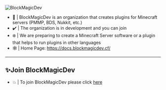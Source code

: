 ![BlockMagicDev](https://capsule-render.vercel.app/api?type=Waving&color=timeGradient&height=200&animation=fadeIn&section=header&text=BlockMagicDev&fontSize=70)

- 🔭 | BlockMagicDev is an organization that creates plugins for Minecraft servers (PMMP, BDS, Nukkit, etc.)
- ✔️ | The organization is in development and you can join
- ❄️ | We are preparing to create a Minecraft Server software or a plugin that helps to run plugins in other languages
- 🕸️ | Home Page: https://docs.blockmagicdev.cf/
---

## ✨Join BlockMagicDev
- 💥 | To join BlockMagicDev please click [here](https://docs.google.com/forms/d/1iTJHe_lo9ZRicn9gmLAAfG9-G4vkO_WePBvAypGrEPM)
